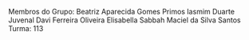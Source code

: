 Membros do Grupo:
Beatriz Aparecida Gomes Primos
Iasmim Duarte Juvenal
Davi Ferreira Oliveira
Elisabella Sabbah Maciel da Silva Santos
Turma: 113
